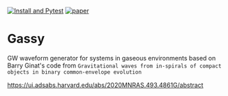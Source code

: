 [![Install and Pytest](https://github.com/avivajpeyi/gassy/actions/workflows/setup_and_test.yml/badge.svg)](https://github.com/avivajpeyi/gassy/actions/workflows/setup_and_test.yml)
[![paper](https://img.shields.io/badge/paper-download-green)](https://nightly.link/avivajpeyi/gassy/workflows/build_paper/main/main.pdf.zip)


# Gassy

GW waveform generator for systems in gaseous environments based on Barry Ginat's code from `Gravitational waves from in-spirals of compact objects in binary common-envelope evolution`


https://ui.adsabs.harvard.edu/abs/2020MNRAS.493.4861G/abstract
